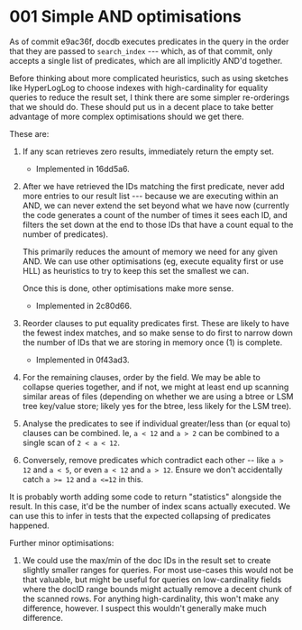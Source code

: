 # 001 Simple AND optimisations

As of commit e9ac36f, docdb executes predicates in the query in the order that
they are passed to `search_index` --- which, as of that commit, only accepts a
single list of predicates, which are all implicitly AND'd together.

Before thinking about more complicated heuristics, such as using sketches like
HyperLogLog to choose indexes with high-cardinality for equality queries to
reduce the result set, I think there are some simpler re-orderings that we
should do. These should put us in a decent place to take better advantage of
more complex optimisations should we get there.

These are:

1. If any scan retrieves zero results, immediately return the empty set.
   - Implemented in 16dd5a6.
1. After we have retrieved the IDs matching the first predicate, never add more
   entries to our result list --- because we are executing within an AND, we can
   never extend the set beyond what we have now (currently the code generates a
   count of the number of times it sees each ID, and filters the set down at the
   end to those IDs that have a count equal to the number of predicates).

   This primarily reduces the amount of memory we need for any given AND. We can
   use other optimisations (eg, execute equality first or use HLL) as heuristics
   to try to keep this set the smallest we can.

   Once this is done, other optimisations make more sense.

   - Implemented in 2c80d66.

1. Reorder clauses to put equality predicates first. These are likely to have
   the fewest index matches, and so make sense to do first to narrow down the
   number of IDs that we are storing in memory once (1) is complete.
   - Implemented in 0f43ad3.
1. For the remaining clauses, order by the field. We may be able to collapse
   queries together, and if not, we might at least end up scanning similar areas
   of files (depending on whether we are using a btree or LSM tree key/value
   store; likely yes for the btree, less likely for the LSM tree).
1. Analyse the predicates to see if individual greater/less than (or equal to)
   clauses can be combined. Ie, `a < 12` and `a > 2` can be combined to a single
   scan of `2 < a < 12`.
1. Conversely, remove predicates which contradict each other -- like `a > 12`
   and `a < 5`, or even `a < 12` and `a > 12`. Ensure we don't accidentally
   catch `a >= 12` and `a <=12` in this.

It is probably worth adding some code to return "statistics" alongside the
result. In this case, it'd be the number of index scans actually executed. We
can use this to infer in tests that the expected collapsing of predicates
happened.

Further minor optimisations:

1. We could use the max/min of the doc IDs in the result set to create slightly
   smaller ranges for queries. For most use-cases this would not be that
   valuable, but might be useful for queries on low-cardinality fields where the
   docID range bounds might actually remove a decent chunk of the scanned rows.
   For anything high-cardinality, this won't make any difference, however. I
   suspect this wouldn't generally make much difference.
